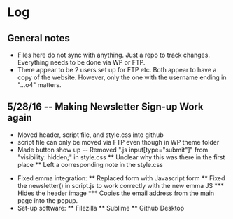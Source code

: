 # Log

## General notes
* Files here do not sync with anything. Just a repo to track changes. Everything needs to be done via WP or FTP.
* There appear to be 2 users set up for FTP etc. Both appear to have a copy of the website. However, only the one with the username ending in "...o4" matters.

## 5/28/16 -- Making Newsletter Sign-up Work again
- Moved header, script file, and style.css into github
- script file can only be moved via FTP even though in WP theme folder
- Made button show up 
-- Removed ".js input[type="submit"]" from "visibility: hidden;" in style.css
** Unclear why this was there in the first place
** Left a corresponding note in the style.css
* Fixed emma integration:
** Replaced form with Javascript form
** Fixed the newsletter() in script.js to work correctly with the new emma JS
*** Hides the header image
*** Copies the email address from the main page into the popup.
* Set-up software:
** Filezilla
** Sublime
** Github Desktop
